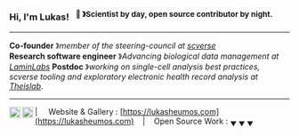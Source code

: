 ### Hi, I'm Lukas! &nbsp;&nbsp;<sup>👾 &#12299;Scientist by day, open source contributor by night.</sup>

----

**Co-founder** &#12299;_member of the steering-council at [scverse](https://scverse.org/)_<br/>
**Research software engineer** &#12299;_Advancing biological data management at [LaminLabs](https://lamin.ai/)_
**Postdoc** &#12299;_working on single-cell analysis best practices, scverse tooling and exploratory electronic health record analysis at [Theislab](https://www.helmholtz-munich.de/en/icb/research-groups/theis-lab)_.
<br/>

----

<a href="https://twitter.com/lukasheumos">
  <img align="left" alt="Lukas's Twitter" width="20px" src="https://simpleicons.now.sh/x/495f7e" />
</a>
<a href="https://linkedin.com/in/lukas-heumos">
  <img align="left" alt="Lukas's LinkedIn" width="20px" src="https://simpleicons.now.sh/linkedin/495f7e" />
</a>

| &nbsp;&nbsp;&nbsp; Website & Gallery : [https://lukasheumos.com](https://lukasheumos.com) &nbsp;&nbsp;&nbsp;|&nbsp;&nbsp;&nbsp; Open Source Work : <sub>&#9660; &#9660; &#9660;</sub>

